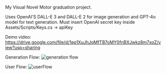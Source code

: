 My Visual Novel Motor graduation project.

Uses OpenAI'S DALL-E 3 and DALL-E 2 for image generation and GPT-4o model for text generation.
Must insert OpenAI secret key inside Assets/Scripts/Keys.cs -> apiKey

Demo video: https://drive.google.com/file/d/1ep1XuJhJqMfTB7oMY0fnBXJwkz8m7xoZ/view?usp=sharing

Generation Flow:
![generation flow](https://github.com/Selin-Trn/visualNovelGenerator/assets/93911639/939eda9d-7b85-44a9-a25f-fbcb667ad07a)


User Flow:
![userFlow](https://github.com/Selin-Trn/visualNovelGenerator/assets/93911639/42d10f0d-03ee-4300-9901-8d86f8fdb54b)
